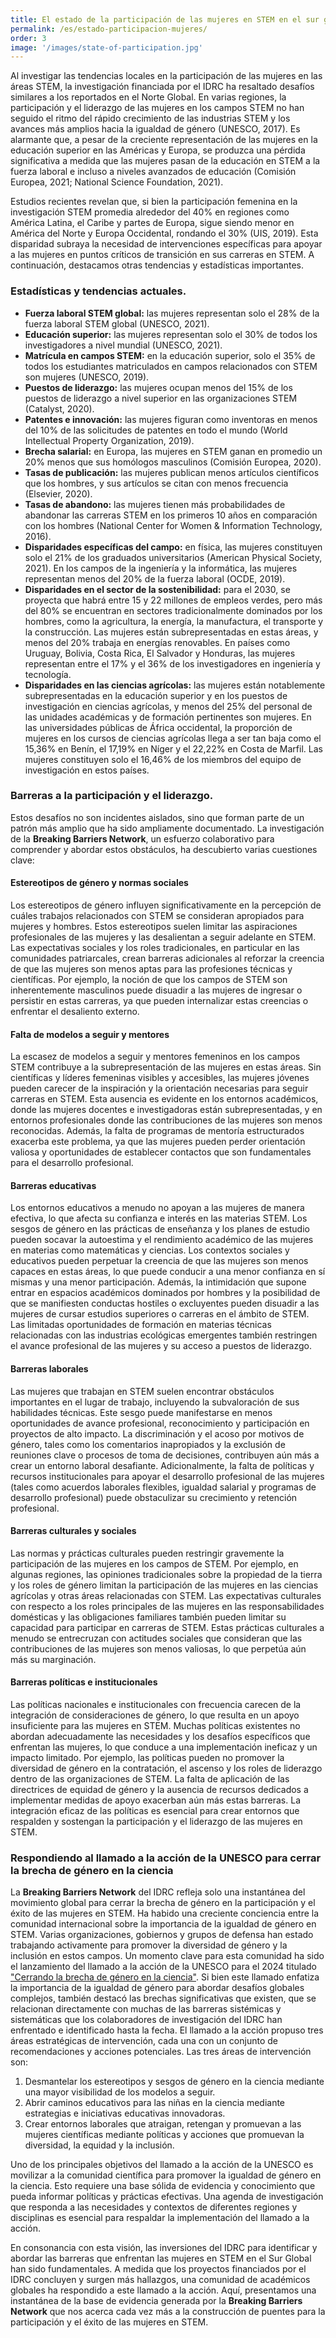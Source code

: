 ```yaml
---
title: El estado de la participación de las mujeres en STEM en el sur global
permalink: /es/estado-participacion-mujeres/
order: 3
image: '/images/state-of-participation.jpg'
---
```


Al investigar las tendencias locales en la participación de las mujeres en las áreas STEM, la investigación financiada por el IDRC ha resaltado desafíos similares a los reportados en el Norte Global. En varias regiones, la participación y el liderazgo de las mujeres en los campos STEM no han seguido el ritmo del rápido crecimiento de las industrias STEM y los avances más amplios hacia la igualdad de género (UNESCO, 2017). Es alarmante que, a pesar de la creciente representación de las mujeres en la educación superior en las Américas y Europa, se produzca una pérdida significativa a medida que las mujeres pasan de la educación en STEM a la fuerza laboral e incluso a niveles avanzados de educación (Comisión Europea, 2021; National Science Foundation, 2021).

Estudios recientes revelan que, si bien la participación femenina en la investigación STEM promedia alrededor del 40% en regiones como América Latina, el Caribe y partes de Europa, sigue siendo menor en América del Norte y Europa Occidental, rondando el 30% (UIS, 2019). Esta disparidad subraya la necesidad de intervenciones específicas para apoyar a las mujeres en puntos críticos de transición en sus carreras en STEM. A continuación, destacamos otras tendencias y estadísticas importantes.

### Estadísticas y tendencias actuales.

- **Fuerza laboral STEM global:** las mujeres representan solo el 28% de la fuerza laboral STEM global (UNESCO, 2021).
- **Educación superior:** las mujeres representan solo el 30% de todos los investigadores a nivel mundial (UNESCO, 2021).
- **Matrícula en campos STEM:** en la educación superior, solo el 35% de todos los estudiantes matriculados en campos relacionados con STEM son mujeres (UNESCO, 2019).
- **Puestos de liderazgo:** las mujeres ocupan menos del 15% de los puestos de liderazgo a nivel superior en las organizaciones STEM (Catalyst, 2020).
- **Patentes e innovación:** las mujeres figuran como inventoras en menos del 10% de las solicitudes de patentes en todo el mundo (World Intellectual Property Organization, 2019).
- **Brecha salarial:** en Europa, las mujeres en STEM ganan en promedio un 20% menos que sus homólogos masculinos (Comisión Europea, 2020).
- **Tasas de publicación:** las mujeres publican menos artículos científicos que los hombres, y sus artículos se citan con menos frecuencia (Elsevier, 2020).
- **Tasas de abandono:** las mujeres tienen más probabilidades de abandonar las carreras STEM en los primeros 10 años en comparación con los hombres (National Center for Women &amp; Information Technology, 2016).
- **Disparidades específicas del campo:** en física, las mujeres constituyen solo el 21% de los graduados universitarios (American Physical Society, 2021). En los campos de la ingeniería y la informática, las mujeres representan menos del 20% de la fuerza laboral (OCDE, 2019). 
- **Disparidades en el sector de la sostenibilidad:** para el 2030, se proyecta que habrá entre 15 y 22 millones de empleos verdes, pero más del 80% se encuentran en sectores tradicionalmente dominados por los hombres, como la agricultura, la energía, la manufactura, el transporte y la construcción. Las mujeres están subrepresentadas en estas áreas, y menos del 20% trabaja en energías renovables. En países como Uruguay, Bolivia, Costa Rica, El Salvador y Honduras, las mujeres representan entre el 17% y el 36% de los investigadores en ingeniería y tecnología.
- **Disparidades en las ciencias agrícolas:** las mujeres están notablemente subrepresentadas en la educación superior y en los puestos de investigación en ciencias agrícolas, y menos del 25% del personal de las unidades académicas y de formación pertinentes son mujeres. En las universidades públicas de África occidental, la proporción de mujeres en los cursos de ciencias agrícolas llega a ser tan baja como el 15,36% en Benín, el 17,19% en Níger y el 22,22% en Costa de Marfil. Las mujeres constituyen solo el 16,46% de los miembros del equipo de investigación en estos países.

### Barreras a la participación y el liderazgo.

Estos desafíos no son incidentes aislados, sino que forman parte de un patrón más amplio que ha sido ampliamente documentado. La investigación de la **Breaking Barriers Network**, un esfuerzo colaborativo para comprender y abordar estos obstáculos, ha descubierto varias cuestiones clave:

#### Estereotipos de género y normas sociales
Los estereotipos de género influyen significativamente en la percepción de cuáles trabajos relacionados con STEM se consideran apropiados para mujeres y hombres. Estos estereotipos suelen limitar las aspiraciones profesionales de las mujeres y las desalientan a seguir adelante en STEM. Las expectativas sociales y los roles tradicionales, en particular en las comunidades patriarcales, crean barreras adicionales al reforzar la creencia de que las mujeres son menos aptas para las profesiones técnicas y científicas. Por ejemplo, la noción de que los campos de STEM son inherentemente masculinos puede disuadir a las mujeres de ingresar o persistir en estas carreras, ya que pueden internalizar estas creencias o enfrentar el desaliento externo.

#### Falta de modelos a seguir y mentores
La escasez de modelos a seguir y mentores femeninos en los campos STEM contribuye a la subrepresentación de las mujeres en estas áreas. Sin científicas y líderes femeninas visibles y accesibles, las mujeres jóvenes pueden carecer de la inspiración y la orientación necesarias para seguir carreras en STEM. Esta ausencia es evidente en los entornos académicos, donde las mujeres docentes e investigadoras están subrepresentadas, y en entornos profesionales donde las contribuciones de las mujeres son menos reconocidas. Además, la falta de programas de mentoría estructurados exacerba este problema, ya que las mujeres pueden perder orientación valiosa y oportunidades de establecer contactos que son fundamentales para el desarrollo profesional.

#### Barreras educativas
Los entornos educativos a menudo no apoyan a las mujeres de manera efectiva, lo que afecta su confianza e interés en las materias STEM. Los sesgos de género en las prácticas de enseñanza y los planes de estudio pueden socavar la autoestima y el rendimiento académico de las mujeres en materias como matemáticas y ciencias. Los contextos sociales y educativos pueden perpetuar la creencia de que las mujeres son menos capaces en estas áreas, lo que puede conducir a una menor confianza en sí mismas y una menor participación. Además, la intimidación que supone entrar en espacios académicos dominados por hombres y la posibilidad de que se manifiesten conductas hostiles o excluyentes pueden disuadir a las mujeres de cursar estudios superiores o carreras en el ámbito de STEM. Las limitadas oportunidades de formación en materias técnicas relacionadas con las industrias ecológicas emergentes también restringen el avance profesional de las mujeres y su acceso a puestos de liderazgo.

#### Barreras laborales
Las mujeres que trabajan en STEM suelen encontrar obstáculos importantes en el lugar de trabajo, incluyendo la subvaloración de sus habilidades técnicas. Este sesgo puede manifestarse en menos oportunidades de avance profesional, reconocimiento y participación en proyectos de alto impacto. La discriminación y el acoso por motivos de género, tales como los comentarios inapropiados y la exclusión de reuniones clave o procesos de toma de decisiones, contribuyen aún más a crear un entorno laboral desafiante. Adicionalmente, la falta de políticas y recursos institucionales para apoyar el desarrollo profesional de las mujeres (tales como acuerdos laborales flexibles, igualdad salarial y programas de desarrollo profesional) puede obstaculizar su crecimiento y retención profesional.

#### Barreras culturales y sociales
Las normas y prácticas culturales pueden restringir gravemente la participación de las mujeres en los campos de STEM. Por ejemplo, en algunas regiones, las opiniones tradicionales sobre la propiedad de la tierra y los roles de género limitan la participación de las mujeres en las ciencias agrícolas y otras áreas relacionadas con STEM. Las expectativas culturales con respecto a los roles principales de las mujeres en las responsabilidades domésticas y las obligaciones familiares también pueden limitar su capacidad para participar en carreras de STEM. Estas prácticas culturales a menudo se entrecruzan con actitudes sociales que consideran que las contribuciones de las mujeres son menos valiosas, lo que perpetúa aún más su marginación.

#### Barreras políticas e institucionales
Las políticas nacionales e institucionales con frecuencia carecen de la integración de consideraciones de género, lo que resulta en un apoyo insuficiente para las mujeres en STEM. Muchas políticas existentes no abordan adecuadamente las necesidades y los desafíos específicos que enfrentan las mujeres, lo que conduce a una implementación ineficaz y un impacto limitado. Por ejemplo, las políticas pueden no promover la diversidad de género en la contratación, el ascenso y los roles de liderazgo dentro de las organizaciones de STEM. La falta de aplicación de las directrices de equidad de género y la ausencia de recursos dedicados a implementar medidas de apoyo exacerban aún más estas barreras. La integración eficaz de las políticas es esencial para crear entornos que respalden y sostengan la participación y el liderazgo de las mujeres en STEM.

### Respondiendo al llamado a la acción de la UNESCO para cerrar la brecha de género en la ciencia

La **Breaking Barriers Network** del IDRC refleja solo una instantánea del movimiento global para cerrar la brecha de género en la participación y el éxito de las mujeres en STEM. Ha habido una creciente conciencia entre la comunidad internacional sobre la importancia de la igualdad de género en STEM. Varias organizaciones, gobiernos y grupos de defensa han estado trabajando activamente para promover la diversidad de género y la inclusión en estos campos. 
Un momento clave para esta comunidad ha sido el lanzamiento del llamado a la acción de la UNESCO para el 2024 titulado ["Cerrando la brecha de género en la ciencia"](https://dataviz.unesco.org/en/science-technology-and-innovation/cta). Si bien este llamado enfatiza la importancia de la igualdad de género para abordar desafíos globales complejos, también destacó las brechas significativas que existen, que se relacionan directamente con muchas de las barreras sistémicas y sistemáticas que los colaboradores de investigación del IDRC han enfrentado e identificado hasta la fecha.
El llamado a la acción propuso tres áreas estratégicas de intervención, cada una con un conjunto de recomendaciones y acciones potenciales. Las tres áreas de intervención son: 

1. Desmantelar los estereotipos y sesgos de género en la ciencia mediante una mayor visibilidad de los modelos a seguir.
2. Abrir caminos educativos para las niñas en la ciencia mediante estrategias e iniciativas educativas innovadoras.
3. Crear entornos laborales que atraigan, retengan y promuevan a las mujeres científicas mediante políticas y acciones que promuevan la diversidad, la equidad y la inclusión.

Uno de los principales objetivos del llamado a la acción de la UNESCO es movilizar a la comunidad científica para promover la igualdad de género en la ciencia. Esto requiere una base sólida de evidencia y conocimiento que pueda informar políticas y prácticas efectivas. Una agenda de investigación que responda a las necesidades y contextos de diferentes regiones y disciplinas es esencial para respaldar la implementación del llamado a la acción.  

En consonancia con esta visión, las inversiones del IDRC para identificar y abordar las barreras que enfrentan las mujeres en STEM en el Sur Global han sido fundamentales. A medida que los proyectos financiados por el IDRC concluyen y surgen más hallazgos, una comunidad de académicos globales ha respondido a este llamado a la acción. Aquí, presentamos una instantánea de la base de evidencia generada por la **Breaking Barriers Network** que nos acerca cada vez más a la construcción de puentes para la participación y el éxito de las mujeres en STEM.
